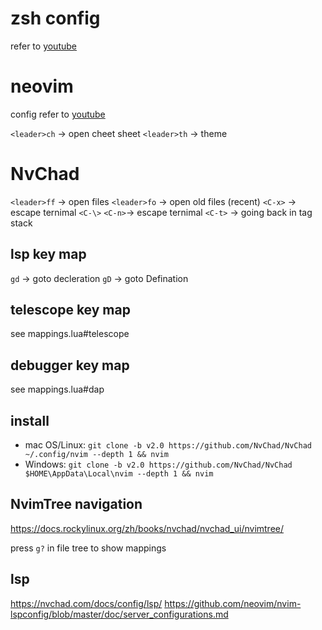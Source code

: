 # zsh config
refer to [youtube](https://www.youtube.com/watch?v=ud7YxC33Z3w&t=693s)

# neovim
config refer to [youtube](https://www.youtube.com/watch?v=Mtgo-nP_r8Y&t=538s)

`<leader>ch` -> open cheet sheet
`<leader>th` -> theme

# NvChad
`<leader>ff` -> open files
`<leader>fo` -> open old files (recent)
`<C-x>` -> escape ternimal
`<C-\>` `<C-n>`-> escape ternimal
`<C-t>` -> going back in tag stack

## lsp key map
`gd` -> goto decleration
`gD` -> goto Defination

## telescope key map
see mappings.lua#telescope

## debugger key map
see mappings.lua#dap

## install
- mac OS/Linux: `git clone -b v2.0 https://github.com/NvChad/NvChad ~/.config/nvim --depth 1 && nvim`
- Windows: `git clone -b v2.0 https://github.com/NvChad/NvChad $HOME\AppData\Local\nvim --depth 1 && nvim`

## NvimTree navigation
https://docs.rockylinux.org/zh/books/nvchad/nvchad_ui/nvimtree/

press `g?` in file tree to show mappings

## lsp
https://nvchad.com/docs/config/lsp/
https://github.com/neovim/nvim-lspconfig/blob/master/doc/server_configurations.md

